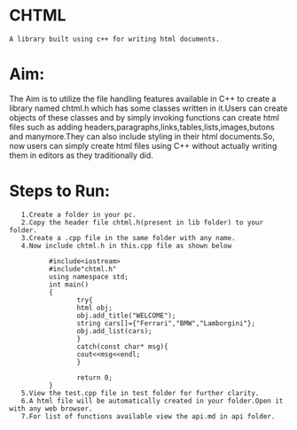 # CHTML
    A library built using c++ for writing html documents.
# Aim:
   The Aim is to utilize the file handling features available in C++ to create a library named chtml.h which has some classes written in it.Users can create objects of these classes and by simply invoking functions can create html files such as adding headers,paragraphs,links,tables,lists,images,butons and manymore.They can also include styling in their html documents.So, now users can simply create html files using C++ without actually writing them in editors as they traditionally did.
# Steps to Run:
       1.Create a folder in your pc.
       2.Copy the header file chtml.h(present in lib folder) to your folder.
       3.Create a .cpp file in the same folder with any name.
       4.Now include chtml.h in this.cpp file as shown below
       
              #include<iostream>
              #include"chtml.h"
              using namespace std;
              int main()
              {
                     try{
                     html obj;
                     obj.add_title("WELCOME");
                     string cars[]={"Ferrari","BMW","Lamborgini"};
                     obj.add_list(cars);
                     }
                     catch(const char* msg){
                     cout<<msg<<endl;
                     }
       
                     return 0;
              }
       5.View the test.cpp file in test folder for further clarity.   
       6.A html file will be automatically created in your folder.Open it with any web browser.
       7.For list of functions available view the api.md in api folder.
